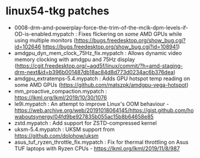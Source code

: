 # linux54-tkg patches

- 0008-drm-amd-powerplay-force-the-trim-of-the-mclk-dpm-levels-if-OD-is-enabled.mypatch : Fixes flickering on *some* AMD GPUs while using multiple monitors (https://bugs.freedesktop.org/show_bug.cgi?id=102646 https://bugs.freedesktop.org/show_bug.cgi?id=108941)
- amdgpu_dyn_mem_clock_75Hz_fix.mypatch : Allows dynamic video memory clocking with amdgpu and 75Hz display (https://cgit.freedesktop.org/~agd5f/linux/commit/?h=amd-staging-drm-next&id=b396b001487db18ac84d8d773d0234ac6b376dea)
- amdgpu_extratemps-5.4.mypatch : Adds GPU hotspot temp reading on some AMD GPUs (https://github.com/matszpk/amdgpu-vega-hotspot)
- mm_proactive_compaction.mypatch : https://lkml.org/lkml/2019/10/30/1076
- le9i.mypatch : An attempt to improve Linux's OOM behaviour - https://web.archive.org/web/20191018064145/https://gist.github.com/howaboutsynergy/04fd9be927835b055ac15b8b64658e85
- zstd.mypatch : Add support for ZSTD-compressed kernel
- uksm-5.4.mypatch : UKSM support from https://github.com/dolohow/uksm
- asus_tuf_ryzen_throttle_fix.mypatch : Fix for thermal throttling on Asus TUF laptops with Ryzen CPUs - https://lkml.org/lkml/2019/11/8/987
